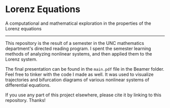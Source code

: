 # Lorenz Equations
A computational and mathematical exploration in the properties of the Lorenz equations

----

This repository is the result of a semester in the UNC mathematics department's directed reading program. I spent the semester learning methods of analyzing nonlinear systems, and then applied them to the Lorenz system.

The final presentation can be found in the `main.pdf` file in the Beamer folder. Feel free to tinker with the code I made as well. It was used to visualize trajectories and bifurcation diagrams of various nonlinear systems of differential equations.

If you use any part of this project elsewhere, please cite it by linking to this repository. Thanks!
